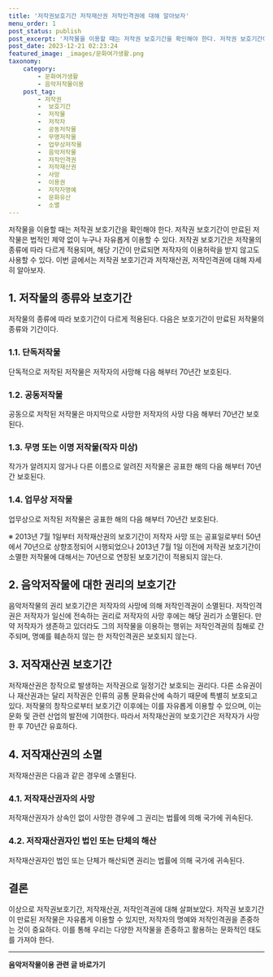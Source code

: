 ```yaml
---
title: '저작권보호기간 저작재산권 저작인격권에 대해 알아보자'
menu_order: 1
post_status: publish
post_excerpt: '저작물을 이용할 때는 저작권 보호기간을 확인해야 한다. 저작권 보호기간이 만료된 저작물은 법적인 제약 없이 누구나 자유롭게 이용할 수 있다. 저작권 보호기간은 저작물의 종류에 따라 다르게 적용되며, 해당 기간이 만료되면 저작자의 이용허락을 받지 않고도 사용할 수 있다. 이번 글에서는 저작권 보호기간과 저작재산권, 저작인격권에 대해 자세히 알아보자.'
post_date: 2023-12-21 02:23:24
featured_image: _images/문화여가생활.png
taxonomy:
    category:
        - 문화여가생활
        - 음악저작물이용
    post_tag:
        - 저작권
        -  보호기간
        -  저작물
        -  저작자
        -  공동저작물
        -  무명저작물
        -  업무상저작물
        -  음악저작물
        -  저작인격권
        -  저작재산권
        -  사망
        -  이용권
        -  저작자명예
        -  문화유산
        -  소멸
---
```




저작물을 이용할 때는 저작권 보호기간을 확인해야 한다. 저작권 보호기간이 만료된 저작물은 법적인 제약 없이 누구나 자유롭게 이용할 수 있다. 저작권 보호기간은 저작물의 종류에 따라 다르게 적용되며, 해당 기간이 만료되면 저작자의 이용허락을 받지 않고도 사용할 수 있다. 이번 글에서는 저작권 보호기간과 저작재산권, 저작인격권에 대해 자세히 알아보자.

## 1. 저작물의 종류와 보호기간

저작물의 종류에 따라 보호기간이 다르게 적용된다. 다음은 보호기간이 만료된 저작물의 종류와 기간이다.

### 1.1. 단독저작물

단독적으로 저작된 저작물은 저작자의 사망해 다음 해부터 70년간 보호된다.

### 1.2. 공동저작물

공동으로 저작된 저작물은 마지막으로 사망한 저작자의 사망 다음 해부터 70년간 보호된다.

### 1.3. 무명 또는 이명 저작물(작자 미상)

작가가 알려지지 않거나 다른 이름으로 알려진 저작물은 공표한 해의 다음 해부터 70년간 보호된다.

### 1.4. 업무상 저작물

업무상으로 저작된 저작물은 공표한 해의 다음 해부터 70년간 보호된다.

※ 2013년 7월 1일부터 저작재산권의 보호기간이 저작자 사망 또는 공표일로부터 50년에서 70년으로 상향조정되어 시행되었으나 2013년 7월 1일 이전에 저작권 보호기간이 소멸한 저작물에 대해서는 70년으로 연장된 보호기간이 적용되지 않는다.

## 2. 음악저작물에 대한 권리의 보호기간

음악저작물의 권리 보호기간은 저작자의 사망에 의해 저작인격권이 소멸된다. 저작인격권은 저작자가 일신에 전속하는 권리로 저작자의 사망 후에는 해당 권리가 소멸된다. 만약 저작자가 생존하고 있더라도 그의 저작물을 이용하는 행위는 저작인격권의 침해로 간주되며, 명예를 훼손하지 않는 한 저작인격권은 보호되지 않는다.

## 3. 저작재산권 보호기간

저작재산권은 창작으로 발생하는 저작권으로 일정기간 보호되는 권리다. 다른 소유권이나 재산권과는 달리 저작권은 인류의 공통 문화유산에 속하기 때문에 특별히 보호되고 있다. 저작물의 창작으로부터 보호기간 이후에는 이를 자유롭게 이용할 수 있으며, 이는 문화 및 관련 산업의 발전에 기여한다. 따라서 저작재산권의 보호기간은 저작자가 사망한 후 70년간 유효하다.

## 4. 저작재산권의 소멸

저작재산권은 다음과 같은 경우에 소멸된다.

### 4.1. 저작재산권자의 사망

저작재산권자가 상속인 없이 사망한 경우에 그 권리는 법률에 의해 국가에 귀속된다.

### 4.2. 저작재산권자인 법인 또는 단체의 해산

저작재산권자인 법인 또는 단체가 해산되면 권리는 법률에 의해 국가에 귀속된다.

## 결론

이상으로 저작권보호기간, 저작재산권, 저작인격권에 대해 살펴보았다. 저작권 보호기간이 만료된 저작물은 자유롭게 이용할 수 있지만, 저작자의 명예와 저작인격권을 존중하는 것이 중요하다. 이를 통해 우리는 다양한 저작물을 존중하고 활용하는 문화적인 태도를 가져야 한다.

<!-- wp:separator -->
<hr class="wp-block-separator has-alpha-channel-opacity"/>
<!-- /wp:separator -->

<!-- wp:group {"backgroundColor":"base","layout":{"type":"constrained"}} -->
<div class="wp-block-group has-base-background-color has-background"><!-- wp:paragraph {"align":"center","fontSize":"medium"} -->
<p class="has-text-align-center has-large-font-size"><strong>음악저작물이용 관련 글 바로가기</strong></p>
<!-- /wp:paragraph -->


<!-- wp:latest-posts
{"categories":[{"id":15931,"count":19,"description":"","link":"https://uknowlaw.com/category/%ec%9d%8c%ec%95%85%ec%a0%80%ec%9e%91%eb%ac%bc%ec%9d%b4%ec%9a%a9/","name":"음악저작물이용","slug":"음악저작물이용","taxonomy":"category","parent":0,"meta":[],"_links":{"self":[{"href":"https://uknowlaw.com/wp-json/wp/v2/categories/15931"}],"collection":[{"href":"https://uknowlaw.com/wp-json/wp/v2/categories"}],"about":[{"href":"https://uknowlaw.com/wp-json/wp/v2/taxonomies/category"}],"wp:post_type":[{"href":"https://uknowlaw.com/wp-json/wp/v2/posts?categories=15931"}],"curies":[{"name":"wp","href":"https://api.w.org/{rel}","templated":true}]}}],"postsToShow":100,"excerptLength":28,"postLayout":"grid","columns":2,"featuredImageAlign":"left","featuredImageSizeSlug":"large","fontSize":"small"} /--></div>
<!-- /wp:group -->